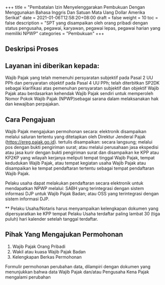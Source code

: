 +++
title = "Pembatalan Izin Menyelenggarakan Pembukuan Dengan Menggunakan Bahasa Inggris Dan Satuan Mata Uang Dollar Amerika Serikat"
date = 2021-01-06T12:58:20+08:00
draft = false
weight = 10
toc = false
description = "SPT yang disampaikan oleh orang pribadi dengan status pengusaha, pegawai, karyawan, pegawai lepas, pegawai harian yang memiliki NPWP"
categories = "Pembukuan"
+++
## Deskripsi Proses

## Layanan ini diberikan kepada:

Wajib Pajak yang telah memenuhi persyaratan subjektif pada Pasal 2 UU PPh dan persyaratan objektif pada Pasal 4 UU PPh;
telah diterbitkan SP2DK sebagai klarifikasi atas pemenuhan persyaratan subjektif dan objektif Wajib Pajak atau berdasarkan kehendak Wajib Pajak sendiri untuk memperoleh Nomor Pokok Wajib Pajak (NPWP)sebagai sarana dalam melaksanakan hak dan kewajiban perpajakan.
 

## Cara Pengajuan

Wajib Pajak mengajukan permohonan secara:
elektronik disampaikan melalui saluran tertentu yang ditetapkan oleh Direktur Jenderal Pajak (https://ereg.pajak.go.id).
tertulis disampaikan:
secara langsung;
melalui pos dengan bukti pengiriman surat; atau
melalui perusahaan jasa ekspedisi atau jasa kurir dengan bukti pengiriman surat dan disampaikan ke KPP atau KP2KP yang wilayah kerjanya meliputi tempat tinggal Wajib Pajak, tempat kedudukan Wajib Pajak, atau tempat kegiatan usaha Wajib Pajak atau disampaikan ke tempat pendaftaran tertentu sebagai tempat pendaftaran Wajib Pajak.
 

Pelaku usaha dapat melakukan pendaftaran secara elektronik untuk mendapatkan NPWP melalui:
SABH yang terintegrasi dengan sistem informasi DJP untuk Wajib Pajak Badan; atau
OSS yang terintegrasi dengan sistem informasi DJP.
 

** Pelaku Usaha/Notaris harus menyampaikan kelengkapan dokumen yang dipersyaratkan ke KPP tempat Pelaku Usaha terdaftar paling lambat 30 (tiga puluh) hari kalender setelah tanggal terdaftar.

## Pihak Yang Mengajukan Permohonan

1. Wajib Pajak Orang Pribadi
2. Wakil atau kuasa Wajib Pajak Badan
3. Kelengkapan Berkas Permohonan

Formulir permohonan perubahan data, dilampiri dengan dokumen yang menunjukkan bahwa data Wajib Pajak dan/atau Pengusaha Kena Pajak mengalami perubahan